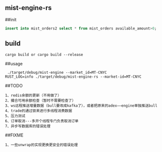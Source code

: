 ## mist-engine-rs      

##init
```sql
insert into mist_orders2 select * from mist_orders available_amount>0;
```

## build
```
cargo build or cargo build --release    
```          

##usage       
```
 ./target/debug/mist-engine --market_id=MT-CNYC
RUST_LOG=info ./target/debug/mist-engine-rs --market-id=MT-CNYC
```
##TODO
```
1、redis余额的更新（不用做了）
2、撮合可用余额检查（暂时不需要检查了）
3、ws远程推送增量数据（bull要改成kafka了），或者把原来的adex——engine单独推送bull
4、trade的通过锁来进行多线程消费数据
5、压力测试
6、订单取消---多开个线程专门负责取消订单
7、异步写数据库的错误处理
```

##FIXME
```
1、一些unwrap的实现更换更安全的错误处理
```



                
                 
                  
